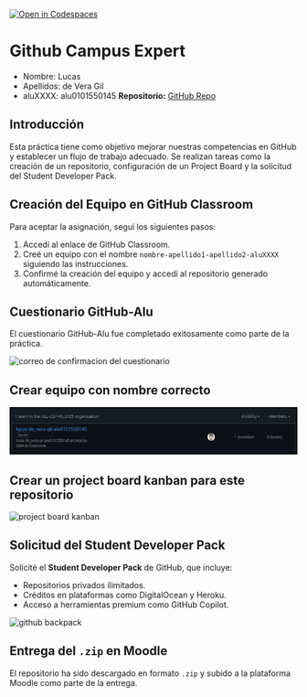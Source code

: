 [![Open in Codespaces](https://classroom.github.com/assets/launch-codespace-2972f46106e565e64193e422d61a12cf1da4916b45550586e14ef0a7c637dd04.svg)](https://classroom.github.com/open-in-codespaces?assignment_repo_id=17886301)
# Github Campus Expert 

- Nombre: Lucas
- Apellidos: de Vera Gil
- aluXXXX: alu0101550145
**Repositorio:** [GitHub Repo]([https://github.com/tu-repo](https://github.com/ULL-ESIT-PL-2425/github-campus-expert-lucas-de_vera-gil-alu0101550145))

## Introducción  
Esta práctica tiene como objetivo mejorar nuestras competencias en GitHub y establecer un flujo de trabajo adecuado. Se realizan tareas como la creación de un repositorio, configuración de un Project Board y la solicitud del Student Developer Pack.

## Creación del Equipo en GitHub Classroom  
Para aceptar la asignación, seguí los siguientes pasos:  
1. Accedí al enlace de GitHub Classroom.  
2. Creé un equipo con el nombre `nombre-apellido1-apellido2-aluXXXX` siguiendo las instrucciones.  
3. Confirmé la creación del equipo y accedí al repositorio generado automáticamente.  

## Cuestionario GitHub-Alu  
El cuestionario GitHub-Alu fue completado exitosamente como parte de la práctica.  

![correo de confirmacion del cuestionario](docs/correo_cuestionario.png)

## Crear equipo con nombre correcto

![equipo](docs/team_name.png)

## Crear un project board kanban para este repositorio

![project board kanban](docs/project_board.png)

## Solicitud del Student Developer Pack  
Solicité el **Student Developer Pack** de GitHub, que incluye:  
- Repositorios privados ilimitados.  
- Créditos en plataformas como DigitalOcean y Heroku.  
- Acceso a herramientas premium como GitHub Copilot.  

![github backpack](docs/backpack.png)

## Entrega del `.zip` en Moodle  
El repositorio ha sido descargado en formato `.zip` y subido a la plataforma Moodle como parte de la entrega.  
